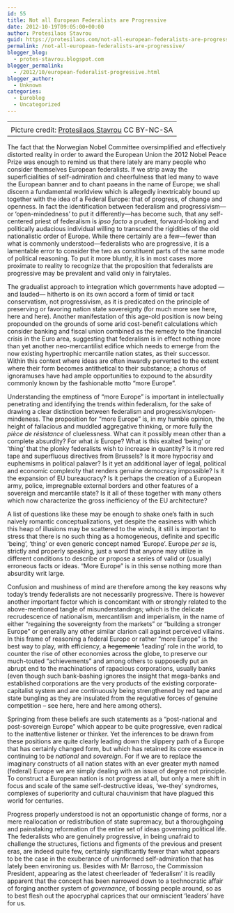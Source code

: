 ```yaml
---
id: 55
title: Not all European Federalists are Progressive
date: 2012-10-19T09:05:00+00:00
author: Protesilaos Stavrou
guid: https://protesilaos.com/not-all-european-federalists-are-progressive/
permalink: /not-all-european-federalists-are-progressive/
blogger_blog:
  - protes-stavrou.blogspot.com
blogger_permalink:
  - /2012/10/european-federalist-progressive.html
blogger_author:
  - Unknown
categories:
  - Euroblog
  - Uncategorized
---
```

<table align="center" cellpadding="0" cellspacing="0" class="tr-caption-container" style="margin-left: auto; margin-right: auto; text-align: center;">
  <tr>
    <td style="text-align: center;">
    </td>
  </tr>
  
  <tr>
    <td class="tr-caption" style="text-align: center;">
      Picture credit: <a href="https://protesilaos.com/" target="_blank">Protesilaos Stavrou</a> CC BY-NC-SA
    </td>
  </tr>
</table>

The fact that the Norwegian Nobel Committee oversimplified and effectively distorted reality in order to award the European Union the 2012 Nobel Peace Prize was enough to remind us that there lately are many people who consider themselves European federalists. If we strip away the superficialities of self-admiration and cheerfulness that led many to wave the European banner and to chant paeans in the name of Europe; we shall discern a fundamental worldview which is allegedly inextricably bound up together with the idea of a Federal Europe: that of progress, of change and openness. In fact the identification between federalism and progressivism—or &#8216;open-mindedness&#8217; to put it differently—has become such, that any self-centered priest of federalism is _ipso facto_ a prudent, forward-looking and politically audacious individual willing to transcend the rigidities of the old nationalistic order of Europe. While there certainly are a few—fewer than what is commonly understood—federalists who are progressive, it is a lamentable error to consider the two as constituent parts of the same mode of political reasoning. To put it more bluntly, it is in most cases more proximate to reality to recognize that the proposition that federalists are progressive may be prevalent and valid only in fairytales.<a name="more"></a> 

The gradualist approach to integration which governments have adopted —and lauded— hitherto is on its own accord a form of timid or tacit conservatism, not progressivism, as it is predicated on the principle of preserving or favoring nation state sovereignty (for much more see here, here and here). Another manifestation of this age-old position is now being propounded on the grounds of some arid cost-benefit calculations which consider banking and fiscal union combined as the remedy to the financial crisis in the Euro area, suggesting that federalism is in effect nothing more than yet another neo-mercantilist edifice which needs to emerge from the now existing hypertrophic mercantile nation states, as their successor. Within this context where ideas are often inwardly perverted to the extent where their form becomes antithetical to their substance; a chorus of ignoramuses have had ample opportunities to expound to the absurdity commonly known by the fashionable motto &#8220;more Europe&#8221;. 

Understanding the emptiness of &#8220;more Europe&#8221; is important in intellectually penetrating and identifying the trends within federalism, for the sake of drawing a clear distinction between federalism and progressivism/open-mindeness. The proposition for &#8220;more Europe&#8221; is, in my humble opinion, the height of fallacious and muddled aggregative thinking, or more fully the _pièce de résistance_ of cluelessness. What can it possibly mean other than a complete absurdity? For what _is_ Europe? What is this exalted &#8216;being&#8217; or &#8216;thing&#8217; that the plonky federalists wish to increase in quantity? Is it more red tape and superfluous directives from Brussels? Is it more hypocrisy and euphemisms in political palaver? Is it yet an additional layer of legal, political and economic complexity that renders genuine democracy impossible? Is it the expansion of EU bureaucracy? Is it perhaps the creation of a European army, police, impregnable external borders and other features of a sovereign and mercantile state? Is it all of these together with many others which now characterize the gross inefficiency of the EU architecture?

A list of questions like these may be enough to shake one&#8217;s faith in such naively romantic conceptualizations, yet despite the easiness with which this heap of illusions may be scattered to the winds, it still is important to stress that there is no such thing as a homogeneous, definite and specific &#8216;being&#8217;, &#8216;thing&#8217; or even generic concept named &#8216;Europe&#8217;. Europe _per se_ is, strictly and properly speaking, just a word that anyone may utilize in different conditions to describe or propose a series of valid or (usually) erroneous facts or ideas. &#8220;More Europe&#8221; is in this sense nothing more than absurdity writ large.

Confusion and mushiness of mind are therefore among the key reasons why today&#8217;s trendy federalists are not necessarily progressive. There is however another important factor which is concomitant with or strongly related to the above-mentioned tangle of misunderstandings; which is the delicate recrudescence of nationalism, mercantilism and imperialism, in the name of either &#8220;regaining the sovereignty from the markets&#8221; or &#8220;building a stronger Europe&#8221; or generally any other similar clarion call against perceived villains. In this frame of reasoning a federal Europe or rather &#8220;more Europe&#8221; is the best way to play, with efficiency, a <strike>hegemonic</strike> &#8216;leading&#8217; role in the world, to counter the rise of other economies across the globe, to preserve our much-touted &#8220;achievements&#8221; and among others to supposedly put an abrupt end to the machinations of rapacious corporations, usually banks (even though such bank-bashing ignores the insight that mega-banks and established corporations are the very products of the existing corporate-capitalist system and are continuously being strengthened by red tape and state bungling as they are insulated from the regulative forces of genuine competition – see here, here and here among others).

Springing from these beliefs are such statements as a &#8220;post-national and post-sovereign Europe&#8221; which appear to be quite progressive, even radical to the inattentive listener or thinker. Yet the inferences to be drawn from these positions are quite clearly leading down the slippery path of a Europe that has certainly changed form, but which has retained its core essence in continuing to be _national_ and _sovereign_. For if we are to replace the imaginary constructs of all nation states with an ever greater myth named (federal) Europe we are simply dealing with an issue of degree not principle. To construct a European nation is not progress at all, but only a mere shift in focus and scale of the same self-destructive ideas, &#8216;we-they&#8217; syndromes, complexes of superiority and cultural chauvinism that have plagued this world for centuries. 

Progress properly understood is not an opportunistic change of forms, nor a mere reallocation or redistribution of state supremacy, but a thoroughgoing and painstaking reformation of the entire set of ideas governing political life. The federalists who are genuinely progressive, in being unafraid to challenge the structures, fictions and figments of the previous and present eras, are indeed quite few, certainly significantly fewer than what appears to be the case in the exuberance of uninformed self-admiration that has lately been environing us. Besides with Mr Barroso, the Commission President, appearing as the latest cheerleader of &#8216;federalism&#8217; it is readily apparent that the concept has been narrowed down to a technocratic affair of forging another system of _governance_, of bossing people around, so as to best flesh out the apocryphal caprices that our omniscient &#8216;leaders&#8217; have for us.